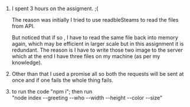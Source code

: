 1. I spent 3 hours on the assigment. ;(

    The reason was initially I tried to use readbleSteams  to read the files from API.

    But noticed that if so , I have to read the same file back into memory again, which may be efficient in larger scale but in this assignment it is redundant.
    The reason is I have to write those two image to the server which at the end I have three files on my machine (as per my knowledge).

2. Other than that I used a promise all so both the requests will be sent at once and  if  one fails the whole thing fails.


3.  to run the code
        "npm i";
    then run  
        "node index --greeting --who --width --height --color --size"